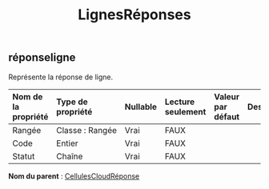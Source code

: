 ﻿---
title: LignesRéponses
second_title: Aspose.Cells Cloud Documen
type: docs
url: /fr/specification/model/rowresponse/
description: "Aspose.Cells Spécification du modèle cloud : RowResponse. Gérez sans effort Excel et d'autres feuilles de calcul avec des fonctionnalités telles que l'ouverture, la génération, l'édition, le fractionnement, la fusion, la comparaison et la conversion."
kwords: Excel, Office, feuille de calcul, Cloud REST API, RowResponse
weight: 50
---
## **réponseligne**

 Représente la réponse de ligne.

| Nom de la propriété| Type de propriété| Nullable| Lecture seulement| Valeur par défaut| Description|
|:- |:- |:- |:- |:- |:- |
| Rangée| Classe : Rangée| Vrai| FAUX|||
| Code| Entier| Vrai| FAUX|||
| Statut| Chaîne| Vrai| FAUX|||

**Nom du parent** : [CellulesCloudRéponse](/specification/model/cellscloudresponse)


